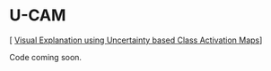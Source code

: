 # U-CAM 
 [ [Visual Explanation using Uncertainty based Class Activation Maps](https://delta-lab-iitk.github.io/U-CAM/)]

Code coming soon.
